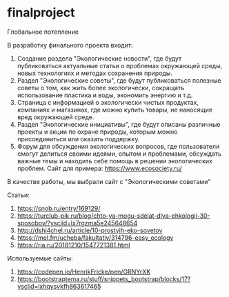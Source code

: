 # finalproject
Глобальное потепление

В разработку финального проекта входит:

1. Создание раздела "Экологические новости", где будут публиковаться актуальные статьи о проблемах окружающей среды, новых технологиях и методах сохранения природы.
2. Раздел "Экологические советы", где будут публиковаться полезные советы о том, как жить более экологически, сокращать использование пластика и воды, экономить энергию и т.д.
3. Страница с информацией о экологически чистых продуктах, компаниях и магазинах, где можно купить товары, не наносящие вред окружающей среде.
4. Раздел "Экологические инициативы", где будут описаны различные проекты и акции по охране природы, которым можно присоединиться или оказать поддержку.
5. Форум для обсуждения экологических вопросов, где пользователи смогут делиться своими идеями, опытом и проблемами, обсуждать важные темы и находить себе помощь в решении экологических проблем.
Сайт для примера:
https://www.ecosociety.ru/

В качестве работы, мы выбрали сайт с "Экологическими советами"

Статьи:
1. https://snob.ru/entry/169129/
2. https://turclub-pik.ru/blog/chto-ya-mogu-sdelat-dlya-ehkologii-30-sposobov/?ysclid=lx7rgzma5e245648654
3. http://dshi4chel.ru/article/10-prostyih-eko-sovetov
4. https://mel.fm/ucheba/fakultativ/314796-easy_ecology
5. https://ria.ru/20181210/1547721381.html

Используемые сайты:
1. https://codepen.io/HenrikFricke/pen/GRNYrXK
2. https://bootstraptema.ru/stuff/snippets_bootstrap/blocks/17?ysclid=lxhqysvkfh863617465
